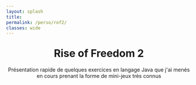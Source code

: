 ```yaml
---
layout: splash
title:
permalink: /perso/rof2/
classes: wide
---
```



<div style="width: 100%; margin: 0 auto;">
<h1 style="text-align: center;margin-top: 30px;font-size:2em;">Rise of Freedom 2</h1>

<p style="text-align: center;">Présentation rapide de quelques exercices en langage Java que j'ai menés en cours prenant la forme de mini-jeux très connus</p>
